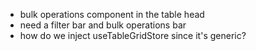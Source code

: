 - bulk operations component in the table head
- need a filter bar and bulk operations bar 
- how do we inject useTableGridStore since it's generic?
